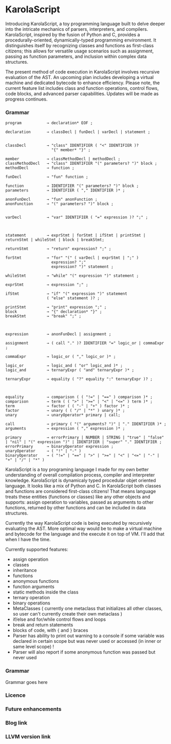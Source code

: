 # KarolaScript

Introducing KarolaScript, a toy programming language built to delve deeper into the intricate mechanics of parsers, interpreters, and compilers. 
KarolaScript, inspired by the fusion of Python and C, provides a procedurally-oriented, dynamically-typed programming environment. 
It distinguishes itself by recognizing classes and functions as first-class citizens; this allows for versatile usage scenarios such as assignment, passing as function parameters, and inclusion within complex data structures.

The present method of code execution in KarolaScript involves recursive evaluation of the AST. 
An upcoming plan includes developing a virtual machine and dedicated bytecode to enhance efficiency. 
Please note, the current feature list includes class and function operations, control flows, code blocks, and advanced parser capabilities. 
Updates will be made as progress continues.

### Grammar

```
program           → declaration* EOF ;

declaration       → classDecl | funDecl | varDecl | statement ;


classDecl         → "class" IDENTIFIER ( "<" IDENTIFIER )?
                    "{" member* "}" ;

member            → classMethodDecl | methodDecl ;
classMethodDecl   → "class" IDENTIFIER "(" parameters? ")" block ;
methodDecl        → function ;

funDecl           → "fun" function ;

function          → IDENTIFIER "(" parameters? ")" block ;
parameters        → IDENTIFIER ( "," IDENTIFIER )* ;

anonFunDecl       → "fun" anonFunction ;
anonFunction      → "(" parameters? ")" block ;


varDecl           → "var" IDENTIFIER ( "=" expression )? ";" ;



statement         → exprStmt | forStmt | ifStmt | printStmt | returnStmt | whileStmt | block | breakStmt;

returnStmt        → "return" expression? ";" ;

forStmt           → "for" "(" ( varDecl | exprStmt | ";" )
                    expression? ";"
                    expression? ")" statement ;

whileStmt         → "while" "(" expression ")" statement ;

exprStmt          → expression ";" ;

ifStmt            → "if" "(" expression ")" statement
                  ( "else" statement )? ;

printStmt         → "print" expression ";" ;
block             → "{" declaration* "}" ;
breakStmt         → "break" ";" ;



expression        → anonFunDecl | assignment ;

assignment        → ( call "." )? IDENTIFIER "=" logic_or | commaExpr ;

commaExpr         → logic_or ( "," logic_or )* ;

logic_or          → logic_and ( "or" logic_and )* ;
logic_and         → ternaryExpr ( "and" ternaryExpr )* ;

ternaryExpr       → equality ( "?" equality ":" ternaryExpr )? ;



equality          → comparison ( ( "!=" | "==" ) comparison )* ;
comparison        → term ( ( ">" | ">=" | "<" | "<=" ) term )* ;
term              → factor ( ( "-" | "+" ) factor )* ;
factor            → unary ( ( "/" | "*" ) unary )* ;
unary             → unaryOperator* primary | call;

call              → primary ( "(" arguments? ")" | "." IDENTIFIER )* ;
arguments         → expression ( "," expression )* ;

primary           → errorPrimary | NUMBER | STRING | "true" | "false" | "nil" | "(" expression ")" | IDENTIFIER | "super" "." IDENTIFIER ;
errorPrimary      → binaryOperator expression ;
unaryOperator     → ( "!" | "-" )
binaryOperator    → ( "!=" | "==" | ">" | ">=" | "<" | "<=" | "-" | "+" | "/" | "*" )
```





KarolaScript is a toy programing language I made for my own better understanding of overall compilation process, compiler and interpreter knowledge.
KarolaScript is dynamicaly typed procedular objet oriented language. It looks like a mix of Python and C. In KarolaScript both classes and functions are considered first-class citizens!
That means language treats these entities (functions or classes) like any other objects and supports: assign operation to variables, passed as arguments to other functions, returned by other functions and can be included in data structures.

Currently the way KarolaScript code is being executed by recursively evaluating the AST.
More optimal way would be to make a virtual machine and bytecode for the language and the execute it on top of VM.
I'll add that when I have the time.

Currently supported features:
- assign operation
- classes
- inheritance
- functions
- anonymous functions
- function arguments
- static methods inside the class
- ternary operation
- binary operations
- MetaClasses ( currently one metaclass that initializes all other classes, so user can't currently create their own metaclass )
- if/else and for/while control flows and loops
- break and return statements
- blocks of code, with `{` and `}` braces
- Parser has ability to print out warning to a console if some variable was declared in certain scope but was never used or accessed (in inner or same level scope) !
- Parser will also report if some anonymous function was passed but never used

### Grammar

Grammar goes here

### Licence

### Future enhancements

### Blog link

### LLVM version link
